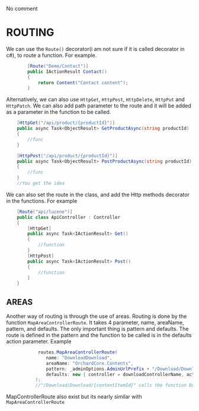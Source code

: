 No comment

# ROUTING
We can use the `Route()` decorator(i am not sure if it is called decorator in c#), to route a function. For example.
```C#
        [Route("Demo/Contact")]
        public IActionResult Contact()
        {
            return Content("Contact content");
        }
```
Alternatively, we can also use `HttpGet`, `HttpPost`, `HttpDelete`, `HttpPut` and `HttpPatch`. We can also add path parameter to the route and it will be added as a parameter in the function to be called.
```c#
    [HttpGet("/api/product/{productId}")]
    public async Task<ObjectResult> GetProductAsync(string productId)
    {
        //func
    }

    [HttpPost("/api/product/{productId}")]
    public async Task<ObjectResult> PostProductAsync(string productId)
    {
        //func
    }
    //You get the idea
```
We can also set the route in the class, and add the Http methods decorator in the functions. For example
```C#
    [Route("api/lucene")]
    public class ApiController : Controller
    {
        [HttpGet]
        public async Task<IActionResult> Get()
        {
            //function
        }
        [HttpPost]
        public async Task<IActionResult> Post()
        {
            //function
        }
    }
```
## AREAS
Another way of routing is through the use of areas. Routing is done by the function `MapAreaControllerRoute`. It takes 4 parameter, name, areaName, pattern, and defaults. The only important thing is pattern and defaults. The route is defined in the pattern and the function to be called is in the defaults action parameter. Example
```C#
            routes.MapAreaControllerRoute(
               name: "DownloadDownload",
               areaName: "OrchardCore.Contents",
               pattern: _adminOptions.AdminUrlPrefix + "/Download/Download/{contentItemId}",
               defaults: new { controller = downloadControllerName, action = nameof(DownloadController.Download) }
           );
           //"/Download/Download/{contentItemId}" calls the function DownloadController.Download
```
MapControllerRoute also exist but its nearly similar with `MapAreaControllerRoute`